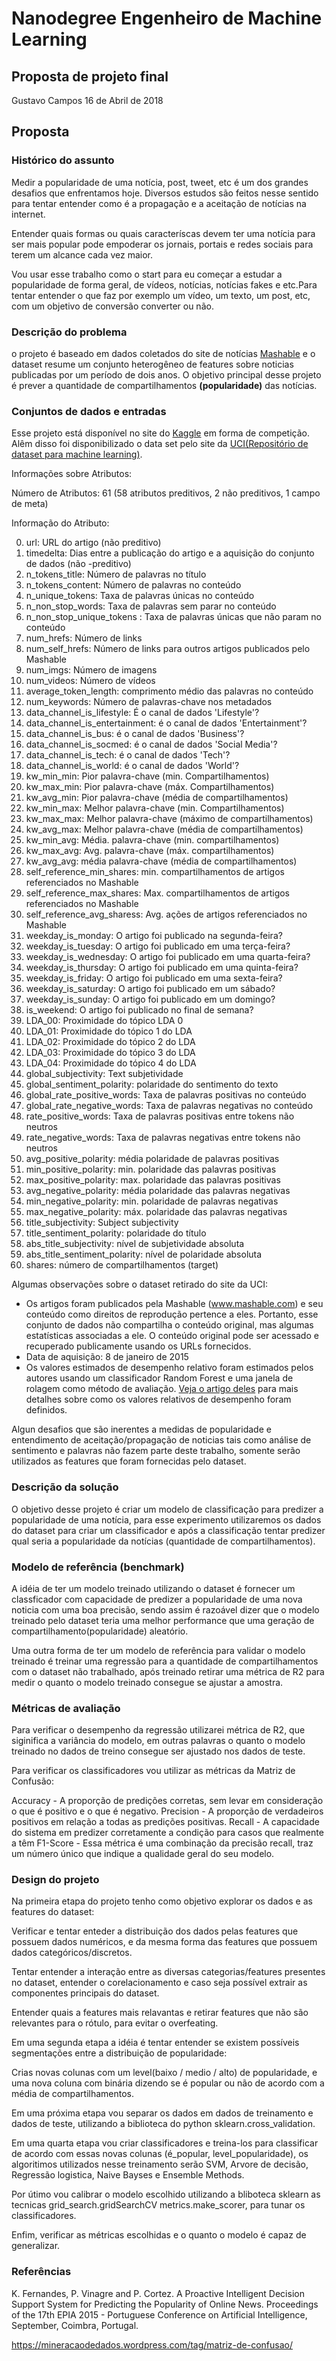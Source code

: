 # Nanodegree Engenheiro de Machine Learning
## Proposta de projeto final
Gustavo Campos 
16 de Abril de 2018

## Proposta

### Histórico do assunto

Medir a popularidade de uma notícia, post, tweet, etc é um dos grandes desafios que enfrentamos hoje. Diversos estudos são feitos nesse sentido para tentar entender como é a propagação e a aceitação de notícias na internet.

Entender quais formas ou quais caracteríscas devem ter uma notícia para ser mais popular pode empoderar os jornais, portais e redes sociais para terem um alcance cada vez maior.

Vou usar esse trabalho como o start para eu começar a estudar a popularidade de forma geral, de vídeos, notícias, notícias fakes e etc.Para tentar entender o que faz por exemplo um vídeo, um texto, um post, etc, com um objetivo de conversão converter ou não.

### Descrição do problema

o projeto é baseado em dados coletados do site de notícias [Mashable](https://mashable.com/) e o dataset resume um conjunto heterogêneo de features sobre noticias publicadas por um período de dois anos. O objetivo principal desse projeto é prever a quantidade de compartilhamentos **(popularidade)** das notícias.

### Conjuntos de dados e entradas

Esse projeto está disponível no site do [Kaggle](https://www.kaggle.com/c/predicting-online-news-popularity) em forma de competição. Alêm disso foi disponibilizado o data set pelo site da [UCI(Repositório de dataset para machine learning)](https://archive.ics.uci.edu/ml/datasets/Online+News+Popularity).


Informações sobre Atributos:

Número de Atributos: 61 (58 atributos preditivos, 2 não preditivos, 1 campo de meta) 

Informação do Atributo: 

0. url: URL do artigo (não preditivo) 
1. timedelta: Dias entre a publicação do artigo e a aquisição do conjunto de dados (não -preditivo) 
2. n_tokens_title: Número de palavras no título 
3. n_tokens_content: Número de palavras no conteúdo 
4. n_unique_tokens: Taxa de palavras únicas no conteúdo 
5. n_non_stop_words: Taxa de palavras sem parar no conteúdo 
6. n_non_stop_unique_tokens : Taxa de palavras únicas que não param no conteúdo 
7. num_hrefs: Número de links 
8. num_self_hrefs: Número de links para outros artigos publicados pelo Mashable 
9. num_imgs: Número de imagens 
10. num_videos: Número de vídeos 
11. average_token_length: comprimento médio das palavras no conteúdo 
12. num_keywords: Número de palavras-chave nos metadados 
13. data_channel_is_lifestyle: É o canal de dados 'Lifestyle'? 
14. data_channel_is_entertainment: é o canal de dados 'Entertainment'? 
15. data_channel_is_bus: é o canal de dados 'Business'? 
16. data_channel_is_socmed: é o canal de dados 'Social Media'? 
17. data_channel_is_tech: é o canal de dados 'Tech'? 
18. data_channel_is_world: é o canal de dados 'World'? 
19. kw_min_min: Pior palavra-chave (min. Compartilhamentos) 
20. kw_max_min: Pior palavra-chave (máx. Compartilhamentos) 
21. kw_avg_min: Pior palavra-chave (média de compartilhamentos) 
22. kw_min_max: Melhor palavra-chave (min. Compartilhamentos) 
23. kw_max_max: Melhor palavra-chave (máximo de compartilhamentos) 
24. kw_avg_max: Melhor palavra-chave (média de compartilhamentos) 
25. kw_min_avg: Média. palavra-chave (min. compartilhamentos) 
26. kw_max_avg: Avg. palavra-chave (máx. compartilhamentos) 
27. kw_avg_avg: média palavra-chave (média de compartilhamentos) 
28. self_reference_min_shares: min. compartilhamentos de artigos referenciados no Mashable 
29. self_reference_max_shares: Max. compartilhamentos de artigos referenciados no Mashable 
30. self_reference_avg_sharess: Avg. ações de artigos referenciados no Mashable 
31. weekday_is_monday: O artigo foi publicado na segunda-feira? 
32. weekday_is_tuesday: O artigo foi publicado em uma terça-feira? 
33. weekday_is_wednesday: O artigo foi publicado em uma quarta-feira? 
34. weekday_is_thursday: O artigo foi publicado em uma quinta-feira? 
35. weekday_is_friday: O artigo foi publicado em uma sexta-feira? 
36. weekday_is_saturday: O artigo foi publicado em um sábado? 
37. weekday_is_sunday: O artigo foi publicado em um domingo? 
38. is_weekend: O artigo foi publicado no final de semana? 
39. LDA_00: Proximidade do tópico LDA 0 
40. LDA_01: Proximidade do tópico 1 do LDA 
41. LDA_02: Proximidade do tópico 2 do LDA 
42. LDA_03: Proximidade do tópico 3 do LDA 
43. LDA_04: Proximidade do tópico 4 do LDA 
44. global_subjectivity: Text subjetividade 
45. global_sentiment_polarity: polaridade do sentimento do texto 
46. ​​global_rate_positive_words: Taxa de palavras positivas no conteúdo 
47. global_rate_negative_words: Taxa de palavras negativas no conteúdo 
48. rate_positive_words: Taxa de palavras positivas entre tokens não neutros 
49. rate_negative_words: Taxa de palavras negativas entre tokens não neutros 
50. avg_positive_polarity: média polaridade de palavras positivas 
51. min_positive_polarity: min. polaridade das palavras positivas 
52. max_positive_polarity: max. polaridade das palavras positivas 
53. avg_negative_polarity: média polaridade das palavras negativas 
54. min_negative_polarity: min. polaridade de palavras negativas 
55. max_negative_polarity: máx. polaridade das palavras negativas 
56. title_subjectivity: Subject subjectivity 
57. title_sentiment_polarity: polaridade do título 
58. abs_title_subjectivity: nível de subjetividade absoluta 
59. abs_title_sentiment_polarity: nível de polaridade absoluta 
60. shares: número de compartilhamentos (target)


Algumas observações sobre o dataset retirado do site da UCI:

- Os artigos foram publicados pela Mashable (www.mashable.com) e seu conteúdo como direitos de reprodução pertence a eles. Portanto, esse conjunto de dados não compartilha o conteúdo original, mas algumas estatísticas associadas a ele. O conteúdo original pode ser acessado e recuperado publicamente usando os URLs fornecidos. 
- Data de aquisição: 8 de janeiro de 2015 
- Os valores estimados de desempenho relativo foram estimados pelos autores usando um classificador Random Forest e uma janela de rolagem como método de avaliação. [Veja o artigo deles](https://www.researchgate.net/publication/283510525_A_Proactive_Intelligent_Decision_Support_System_for_Predicting_the_Popularity_of_Online_News) para mais detalhes sobre como os valores relativos de desempenho foram definidos.

Algun desafios que são inerentes a medidas de popularidade e entendimento de aceitação/propagação de noticias tais como análise de sentimento e palavras não fazem parte deste trabalho, somente serão utilizados as features que foram fornecidas pelo dataset.

### Descrição da solução

O objetivo desse projeto é criar um modelo de classificação para predizer a popularidade de uma notícia, para esse experimento utilizaremos os dados do dataset para criar um classificador e após a classificação tentar predizer qual seria a popularidade da notícias (quantidade de compartilhamentos).


### Modelo de referência (benchmark)

A idéia de ter um modelo treinado utilizando o dataset é fornecer um classficador com capacidade de predizer a popularidade de uma nova noticia com uma boa precisão, sendo assim é razoável dizer que o modelo treinado pelo dataset teria uma melhor performance que uma geração de compartilhamento(popularidade) aleatório.

Uma outra forma de ter um modelo de referência para validar o modelo treinado é treinar uma regressão para a quantidade de compartilhamentos com o dataset não trabalhado, após treinado retirar uma métrica de R2 para medir o quanto o modelo treinado consegue se ajustar a amostra.

### Métricas de avaliação

Para verificar o desempenho da regressão utilizarei  métrica de R2, que siginifica a variância do modelo, em outras palavras o quanto o modelo treinado no dados de treino consegue ser ajustado nos dados de teste.

Para verificar os classificadores vou utilizar as métricas da Matriz de Confusão: 

Accuracy - A proporção de predições corretas, sem levar em consideração o que é positivo e o que é negativo.
Precision - A proporção de verdadeiros positivos em relação a todas as predições positivas.
Recall - A capacidade do sistema em predizer corretamente a condição para casos que realmente a têm
F1-Score - Essa métrica é uma combinação da precisão recall, traz um número único que indique a qualidade geral do seu modelo.

### Design do projeto

Na primeira etapa do projeto tenho como objetivo explorar os dados e as features do dataset:

Verificar e tentar enteder a distribuição dos dados pelas features que possuem dados numéricos, e da mesma forma das features que possuem dados categóricos/discretos.

Tentar entender a interação entre as diversas categorias/features presentes no dataset, entender o corelacionamento e caso seja possível extrair as componentes principais do dataset.

Entender quais a features mais relavantas e retirar features que não são relevantes para o rótulo, para evitar o overfeating.

Em uma segunda etapa a idéia é tentar entender se existem possíveis segmentações entre a distribuição de popularidade:

Crias novas colunas com um level(baixo / medio / alto) de popularidade, e uma nova coluna com binária dizendo se é popular ou não de acordo com a média de compartilhamentos.

Em uma próxima etapa vou separar os dados em dados de treinamento e dados de teste, utilizando a biblioteca do python sklearn.cross_validation.

Em uma quarta etapa vou criar classificadores e treina-los para classificar de acordo com essas novas colunas (é_popular, level_popularidade), os algoritimos utilizados nesse treinamento serão  SVM, Arvore de decisão, Regressão logistica, Naive Bayses e Ensemble Methods.

Por útimo vou calibrar o modelo escolhido utilizando a bliboteca sklearn as tecnicas grid_search.gridSearchCV metrics.make_scorer, para tunar os classificadores.

Enfim, verificar as métricas escolhidas e o quanto o modelo é capaz de generalizar.

### Referências

K. Fernandes, P. Vinagre and P. Cortez. A Proactive Intelligent Decision Support System for Predicting the Popularity of Online News. Proceedings of the 17th EPIA 2015 - Portuguese Conference on Artificial Intelligence, September, Coimbra, Portugal.

https://mineracaodedados.wordpress.com/tag/matriz-de-confusao/



